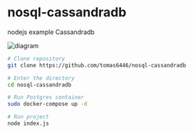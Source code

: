 # nosql-cassandradb

nodejs example Cassandradb

![diagram](https://github.com/tomas6446/nosql-cassandradb/assets/77100735/3b406219-e049-4798-8e08-b435e29c7ebe)

```bash
# Clone repository
git clone https://github.com/tomas6446/nosql-cassandradb

# Enter the directory
cd nosql-cassandradb

# Run Postgres container
sudo docker-compose up -d

# Run project
node index.js
```
